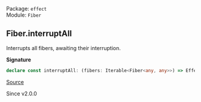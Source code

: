 Package: `effect`<br />
Module: `Fiber`<br />

## Fiber.interruptAll

Interrupts all fibers, awaiting their interruption.

**Signature**

```ts
declare const interruptAll: (fibers: Iterable<Fiber<any, any>>) => Effect.Effect<void>
```

[Source](https://github.com/Effect-TS/effect/tree/main/packages/effect/src/Fiber.ts#L493)

Since v2.0.0